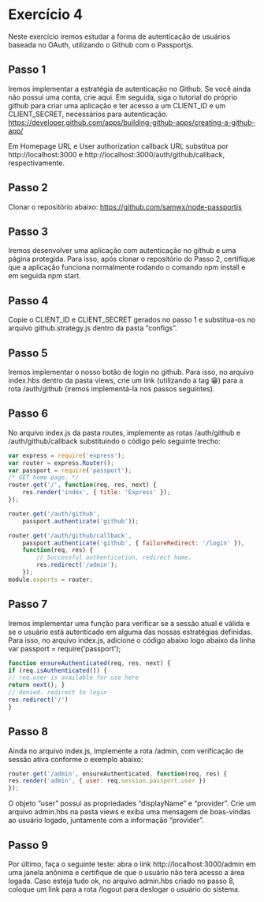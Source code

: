 # Exercício 4
Neste exercício iremos estudar a forma de autenticação de usuários baseada no OAuth, utilizando o Github com o Passportjs.

## Passo 1
Iremos implementar a estratégia de autenticação no Github. Se você ainda não possui uma conta, crie aqui. Em seguida, siga o tutorial do próprio github para criar uma aplicação e ter acesso a um CLIENT_ID e um CLIENT_SECRET, necessários para autenticação.
https://developer.github.com/apps/building-github-apps/creating-a-github-app/

Em Homepage URL e User authorization callback URL substitua por http://localhost:3000 e http://localhost:3000/auth/github/callback, respectivamente.

## Passo 2
Clonar o repositório abaixo:
https://github.com/samwx/node-passportjs

## Passo 3
Iremos desenvolver uma aplicação com autenticação no github e uma página protegida. Para isso, após clonar o repositório do Passo 2, certifique que a aplicação funciona normalmente rodando o comando npm install e em seguida npm start.

## Passo 4
Copie o CLIENT_ID e CLIENT_SECRET gerados no passo 1 e substitua-os no arquivo github.strategy.js dentro da pasta “configs”.

## Passo 5
Iremos implementar o nosso botão de login no github. Para isso, no arquivo index.hbs dentro da pasta views, crie um link (utilizando a tag <a> 😁) para a rota /auth/github (iremos implementá-la nos passos seguintes).

## Passo 6
No arquivo index.js da pasta routes, implemente as rotas /auth/github e /auth/github/callback substituindo o código pelo seguinte trecho:

```js
var express = require('express');
var router = express.Router();
var passport = require('passport');
/* GET home page. */
router.get('/', function(req, res, next) {
	res.render('index', { title: 'Express' });
});

router.get('/auth/github',
	passport.authenticate('github'));

router.get('/auth/github/callback',
	passport.authenticate('github', { failureRedirect: '/login' }),
	function(req, res) {
		// Successful authentication, redirect home.
		res.redirect('/admin');
	});
module.exports = router;
```

## Passo 7
Iremos implementar uma função para verificar se a sessão atual é válida e se o usuário está autenticado em alguma das nossas estratégias definidas. Para isso, no arquivo index.js, adicione o código abaixo logo abaixo da linha var passport = require('passport');

```js
function ensureAuthenticated(req, res, next) {
if (req.isAuthenticated()) {
// req.user is available for use here
return next(); }
// denied. redirect to login
res.redirect('/')
}
```

## Passo 8
Ainda no arquivo index.js, Implemente a rota /admin, com verificação de sessão ativa conforme o exemplo abaixo:

```js
router.get('/admin', ensureAuthenticated, function(req, res) {
res.render('admin', { user: req.session.passport.user })
});
```

O objeto “user” possui as propriedades “displayName” e “provider”. Crie um arquivo admin.hbs na pasta views e exiba uma mensagem de boas-vindas ao usuário logado, juntamente com a informação “provider”.

## Passo 9
Por último, faça o seguinte teste: abra o link http://localhost:3000/admin em uma janela anônima e certifique de que o usuário não terá acesso a área logada. Caso esteja tudo ok, no arquivo admin.hbs criado no passo 8, coloque um link para a rota /logout para deslogar o usuário do sistema.

